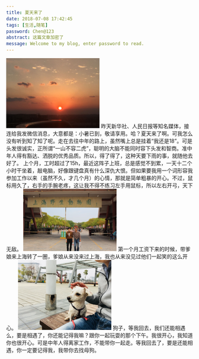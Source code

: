 ```yaml
---
title: 夏天来了
date: 2018-07-08 17:42:45
tags: [生活,随笔]
password: Chen@123
abstract: 这篇文章加密了
message: Welcome to my blog, enter password to read.
---
```

<img src="/images/凌空落日.jpg" width="50%" height="50%" alt="正是在下" title="凌空落日">
昨天新华社、人民日报等知名媒体，接连给我发微信消息，大意都是：小暑已到，敬请享用。哈？夏天来了啊。可我怎么没有听到知了知了呢。走在去往中年的路上，虽然嘴上总是挂着“我还是18”。可是头发很诚实，正所谓“一山不容二虎”，聪明的大脑不能同时容下头发和智商。准中年人得有豁达、洒脱的优秀品质。所以，得了得了，这种天要下雨的事，就随他去好了。
上个月，工时超过了15h，最近这阵子上班，总是感觉不到累，一天十二个小时干坐着，敲电脑，好像跟键盘真有什么深仇大恨。但如果要我用一个词形容我参加工作以来（虽然不久，才几个月）的心情，那就是简单粗暴的开心。不过，鼠标用久了，右手的手腕老疼，这让我不得不练习左手用鼠标，所以左右开弓，天下无敌。
<img src="/images/爸妈.jpg" width="50%" height="50%" alt="爸妈" >
第一个月工资下来的时候，带爹娘来上海转了一圈，爹娘从来没来过上海，我也从来没见过他们一起笑的这么开心。
<img src="/images/狗子.jpg" width="50%" height="50%" alt="狗子" >
狗子，等我回去，我们还能相遇么，要是相遇了，你还能记得我嘛？跟你一起玩耍的那个下午。我很开心，我知道你也很开心。可是中年人得离家工作，不能带你一起走。等我回去了，要是还能相遇，你一定要记得我，我带你去找母狗。